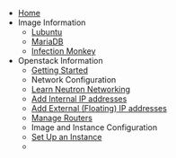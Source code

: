 <!-- docs/_sidebar.md -->
<!-- 
Check this out! If you just add a hyphen and don't surround the following text with square brackets, it will just show as an unlinked item in the side bar!
The code below will create "Image Information" and "Openstack Information" as sort of 'category headers' - they will not have a linked page that can be visited. 
To add 'child pages' to any page (linked or unlinked) just add a tab before the hyphen and format them like usual.
 -->

- [Home](/)
- Image Information
    - [Lubuntu](/Image-Information/user-base.md "Understanding the Base Image")
    - [MariaDB](/Image-Information/user-dbms.md "Understanding the DBMS Image")
    - [Infection Monkey](/Image-Information/user-imon.md "Underinstanding Infection Monkey")
- Openstack Information
    - [Getting Started](/Openstack-Information/getting-started.md "Get started with Openstack")
    - Network Configuration
    - [Learn Neutron Networking](/Openstack-Information/understanding-networking.md "Learn the ropes of Openstack's network provider")
    - [Add Internal IP addresses](/Openstack-Information/add-internal-ip "Configure Internal IP Access")
    - [Add External (Floating) IP addresses](/Openstack-Information/add-external-ip "Configure External IP Access")
    - [Manage Routers](/Openstack-Information/manage-routers.md "Understand Routers in Openstack")
    - Image and Instance Configuration
    - [Set Up an Instance](/Openstack-Information/setup-an-instance.md "How to start your instance")
    - 

<!--
Another fun thing about this document is that it doesn't *have* to include all the pages that you've created. You can hide pages from users that don't know the URL slug by omitting them from this list
EXAMPLE:
- [Template Page](template.md "This is a template page")
^^^
This isn't going to show in the sidebar because it's a comment, but if you uncomment that, the page will show. If you leave it commented, you can still access it by manually navigating to the /template page
-->